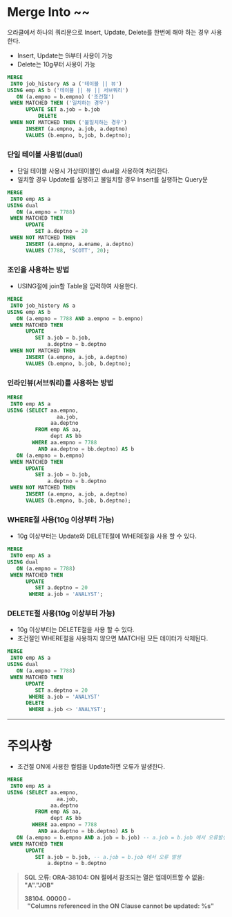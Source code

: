 # Merge Into ~~

오라클에서 하나의 쿼리문으로 Insert, Update, Delete를 한번에 해야 하는 경우 사용한다.

- Insert, Update는 9i부터 사용이 가능
- Delete는 10g부터 사용이 가능

```sql
MERGE
 INTO job_history AS a ('테이블 || 뷰')
USING emp AS b ('테이블 || 뷰 || 서브쿼리')
   ON (a.empno = b.empno) ('조건절')
 WHEN MATCHED THEN ('일치하는 경우')
      UPDATE SET a.job = b.job
		  DELETE
 WHEN NOT MATCHED THEN ('불일치하는 경우')
      INSERT (a.empno, a.job, a.deptno)
      VALUES (b.empno, b,job, b.deptno);
```

### 단일 테이블 사용법(dual)

- 단일 테이블 사용시 가상테이블인 dual을 사용하여 처리한다.
- 일치할 경우 Update를 실행하고 불일치할 경우 Insert를 실행하는 Query문

```sql
MERGE 
 INTO emp AS a
USING dual
   ON (a.empno = 7788)
 WHEN MATCHED THEN
      UPDATE
         SET a.deptno = 20
 WHEN NOT MATCHED THEN
      INSERT (a.empno, a.ename, a.deptno)
      VALUES (7788, 'SCOTT', 20);
```

### 조인을 사용하는 방법

- USING절에 join할 Table을 입력하여 사용한다.

```sql
MERGE 
 INTO job_history AS a
USING emp AS b
   ON (a.empno = 7788 AND a.empno = b.empno)
 WHEN MATCHED THEN
      UPDATE
         SET a.job = b.job,
             a.deptno = b.deptno
 WHEN NOT MATCHED THEN
      INSERT (a.empno, a.job, a.deptno)
      VALUES (b.empno, b.job, b.deptno);
```

### 인라인뷰(서브쿼리)를 사용하는 방법

```sql
MERGE 
 INTO emp AS a
USING (SELECT aa.empno,
	            aa.job,
              aa.deptno
         FROM emp AS aa,
              dept AS bb
        WHERE aa.empno = 7788
          AND aa.deptno = bb.deptno) AS b
   ON (a.empno = b.empno)
 WHEN MATCHED THEN
      UPDATE
         SET a.job = b.job,
             a.deptno = b.deptno
 WHEN NOT MATCHED THEN
      INSERT (a.empno, a.job, a.deptno)
      VALUES (b.empno, b.job, b.deptno);
```

### WHERE절 사용(10g 이상부터 가능)

- 10g 이상부터는 Update와 DELETE절에 WHERE절을 사용 할 수 있다.

```sql
MERGE 
 INTO emp AS a
USING dual
   ON (a.empno = 7788)
 WHEN MATCHED THEN
      UPDATE
         SET a.deptno = 20
       WHERE a.job = 'ANALYST';
```

### DELETE절 사용(10g 이상부터 가능)

- 10g 이상부터는 DELETE절을 사용 할 수 있다.
- 조건절인 WHERE절을 사용하지 않으면 MATCH된 모든 데이터가 삭제된다.

```sql
MERGE 
 INTO emp AS a
USING dual
   ON (a.empno = 7788)
 WHEN MATCHED THEN
      UPDATE
         SET a.deptno = 20
       WHERE a.job = 'ANALYST'
      DELETE
       WHERE a.job <> 'ANALYST';
```

---

# 주의사항

- 조건절 ON에 사용한 컬럼을 Update하면 오류가 발생한다.

```sql
MERGE 
 INTO emp AS a
USING (SELECT aa.empno,
	            aa.job,
              aa.deptno
         FROM emp AS aa,
              dept AS bb
        WHERE aa.empno = 7788
          AND aa.deptno = bb.deptno) AS b
   ON (a.empno = b.empno AND a.job = b.job) -- a.job = b.job 에서 오류발생
 WHEN MATCHED THEN
      UPDATE
         SET a.job = b.job, -- a.job = b.job 에서 오류 발생
             a.deptno = b.deptno
```

> **SQL 오류: ORA-38104: ON 절에서 참조되는 열은 업데이트할 수 없음: "A"."JOB"**
> 
> 
> **38104. 00000 -  "Columns referenced in the ON Clause cannot be updated: %s"**
>